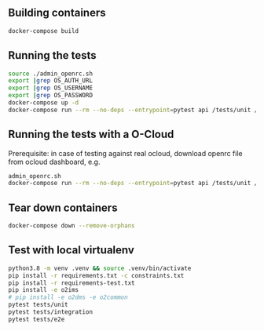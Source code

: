 ## Building containers


```sh
docker-compose build
```

## Running the tests


```sh
source ./admin_openrc.sh
export |grep OS_AUTH_URL
export |grep OS_USERNAME
export |grep OS_PASSWORD
docker-compose up -d
docker-compose run --rm --no-deps --entrypoint=pytest api /tests/unit /tests/integration
```

## Running the tests with a O-Cloud

Prerequisite: in case of testing against real ocloud, download openrc file from ocloud dashboard, e.g. 

```sh
admin_openrc.sh
docker-compose run --rm --no-deps --entrypoint=pytest api /tests/unit /tests/integration-ocloud

```

## Tear down containers

```sh
docker-compose down --remove-orphans
```

## Test with local virtualenv

```sh
python3.8 -m venv .venv && source .venv/bin/activate
pip install -r requirements.txt -c constraints.txt
pip install -r requirements-test.txt
pip install -e o2ims
# pip install -e o2dms -e o2common
pytest tests/unit
pytest tests/integration
pytest tests/e2e
```
